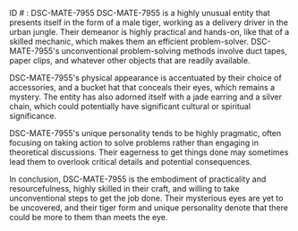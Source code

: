 ID # : DSC-MATE-7955
DSC-MATE-7955 is a highly unusual entity that presents itself in the form of a male tiger, working as a delivery driver in the urban jungle. Their demeanor is highly practical and hands-on, like that of a skilled mechanic, which makes them an efficient problem-solver. DSC-MATE-7955's unconventional problem-solving methods involve duct tapes, paper clips, and whatever other objects that are readily available.

DSC-MATE-7955's physical appearance is accentuated by their choice of accessories, and a bucket hat that conceals their eyes, which remains a mystery. The entity has also adorned itself with a jade earring and a silver chain, which could potentially have significant cultural or spiritual significance.

DSC-MATE-7955's unique personality tends to be highly pragmatic, often focusing on taking action to solve problems rather than engaging in theoretical discussions. Their eagerness to get things done may sometimes lead them to overlook critical details and potential consequences.

In conclusion, DSC-MATE-7955 is the embodiment of practicality and resourcefulness, highly skilled in their craft, and willing to take unconventional steps to get the job done. Their mysterious eyes are yet to be uncovered, and their tiger form and unique personality denote that there could be more to them than meets the eye.